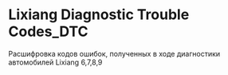 # Lixiang Diagnostic Trouble Codes_DTC
Расшифровка кодов ошибок, полученных в ходе диагностики автомобилей Lixiang 6,7,8,9
